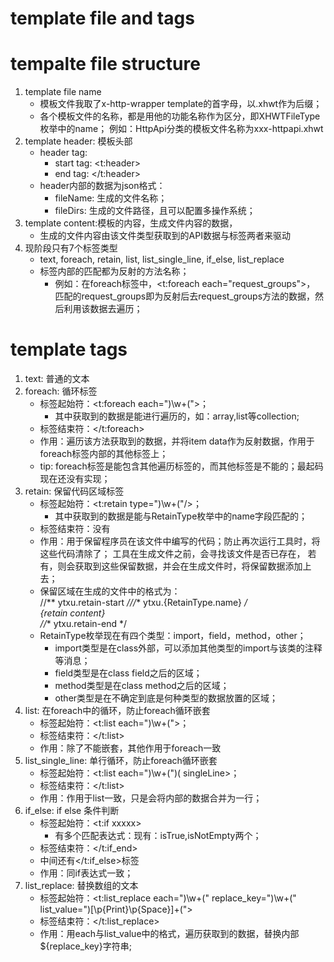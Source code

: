 template file and tags
================================


# tempalte file structure
   1. template file name
       * 模板文件我取了x-http-wrapper template的首字母，以.xhwt作为后缀；
       * 各个模板文件的名称，都是用他的功能名称作为区分，即XHWTFileType枚举中的name；
       例如：HttpApi分类的模板文件名称为xxx-httpapi.xhwt
   2. template header: 模板头部
       * header tag: 
            * start tag: \<t:header>
            * end tag: \</t:header>
       * header内部的数据为json格式：
            * fileName: 生成的文件名称；
            * fileDirs: 生成的文件路径，且可以配置多操作系统；
   3. template content:模板的内容，生成文件内容的数据，
       * 生成的文件内容由该文件类型获取到的API数据与标签两者来驱动
   4. 现阶段只有7个标签类型
       * text, foreach, retain, list, list_single_line, if_else, list_replace
       * 标签内部的匹配都为反射的方法名称；
            * 例如：在foreach标签中，<t:foreach each="request_groups">，
            匹配的request_groups即为反射后去request_groups方法的数据，然后利用该数据去遍历；

# template tags
   1. text: 普通的文本
   2. foreach: 循环标签
       * 标签起始符：<t:foreach each=\")\\w+(\">；
            * 其中获取到的数据是能进行遍历的，如：array,list等collection;
       * 标签结束符：</t:foreach>
       * 作用：遍历该方法获取到的数据，并将item data作为反射数据，作用于foreach标签内部的其他标签上；
       * tip: foreach标签是能包含其他遍历标签的，而其他标签是不能的；最起码现在还没有实现；
   3. retain: 保留代码区域标签
       * 标签起始符：<t:retain type=\")\\w+(\"/>；
            * 其中获取到的数据是能与RetainType枚举中的name字段匹配的；
       * 标签结束符：没有
       * 作用：用于保留程序员在该文件中编写的代码；防止再次运行工具时，将这些代码清除了；
       工具在生成文件之前，会寻找该文件是否已存在，
       若有，则会获取到这些保留数据，并会在生成文件时，将保留数据添加上去；
       * 保留区域在生成的文件中的格式为：  
            //** ytxu.retain-start *///** ytxu.{RetainType.name} */  
            {retain content}  
            //** ytxu.retain-end */
       * RetainType枚举现在有四个类型：import，field，method，other；
            * import类型是在class外部，可以添加其他类型的import与该类的注释等消息；
            * field类型是在class field之后的区域；
            * method类型是在class method之后的区域；
            * other类型是在不确定到底是何种类型的数据放置的区域；
   4. list: 在foreach中的循环，防止foreach循环嵌套
       * 标签起始符：<t:list each=\")\\w+(\">；
       * 标签结束符：</t:list>
       * 作用：除了不能嵌套，其他作用于foreach一致
   5. list_single_line: 单行循环，防止foreach循环嵌套
       * 标签起始符：<t:list each=\")\\w+(\")( singleLine>；
       * 标签结束符：</t:list>
       * 作用：作用于list一致，只是会将内部的数据合并为一行；
   6. if_else: if else 条件判断
       * 标签起始符：<t:if xxxxx>
            * 有多个匹配表达式：现有：isTrue,isNotEmpty两个；
       * 标签结束符：</t:if_end>
       * 中间还有</t:if_else>标签
       * 作用：同if表达式一致；
   7. list_replace: 替换数组的文本
       * 标签起始符：<t:list_replace each=\")\\w+(\" replace_key=\")\\w+(\" list_value=\")[\\p{Print}\\p{Space}]+(\">
       * 标签结束符：</t:list_replace>
       * 作用：用each与list_value中的格式，遍历获取到的数据，替换内部${replace_key}字符串;






